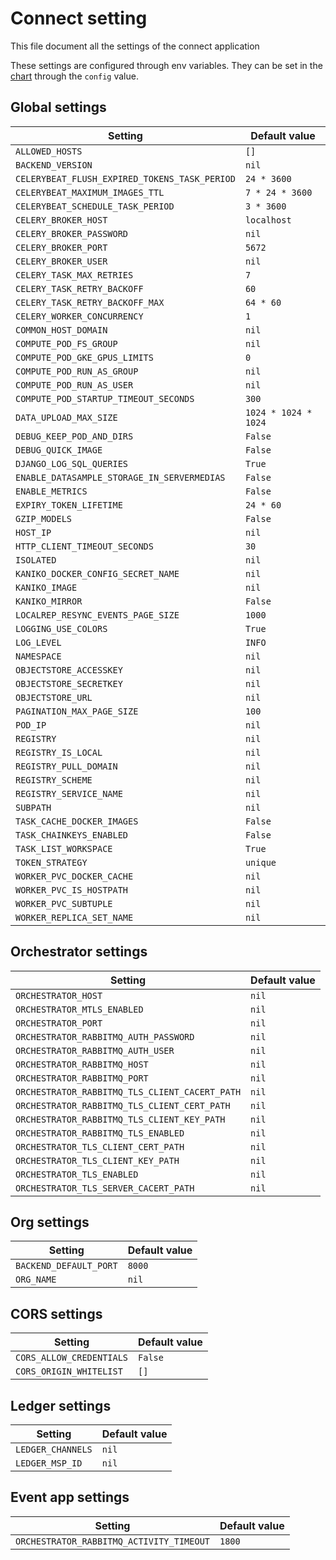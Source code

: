 
<!-- This file is an auto-generated file, please do not edit manually. Instead you can run `make docs` to update it -->
# Connect setting
This file document all the settings of the connect application

These settings are configured through env variables.
They can be set in the [chart](../charts/substra-backend/README) through the `config` value.

## Global settings

| Setting | Default value |
| ---     | ---           |
| `ALLOWED_HOSTS` | `[]` |
| `BACKEND_VERSION` | `nil` |
| `CELERYBEAT_FLUSH_EXPIRED_TOKENS_TASK_PERIOD` | `24 * 3600` |
| `CELERYBEAT_MAXIMUM_IMAGES_TTL` | `7 * 24 * 3600` |
| `CELERYBEAT_SCHEDULE_TASK_PERIOD` | `3 * 3600` |
| `CELERY_BROKER_HOST` | `localhost` |
| `CELERY_BROKER_PASSWORD` | `nil` |
| `CELERY_BROKER_PORT` | `5672` |
| `CELERY_BROKER_USER` | `nil` |
| `CELERY_TASK_MAX_RETRIES` | `7` |
| `CELERY_TASK_RETRY_BACKOFF` | `60` |
| `CELERY_TASK_RETRY_BACKOFF_MAX` | `64 * 60` |
| `CELERY_WORKER_CONCURRENCY` | `1` |
| `COMMON_HOST_DOMAIN` | `nil` |
| `COMPUTE_POD_FS_GROUP` | `nil` |
| `COMPUTE_POD_GKE_GPUS_LIMITS` | `0` |
| `COMPUTE_POD_RUN_AS_GROUP` | `nil` |
| `COMPUTE_POD_RUN_AS_USER` | `nil` |
| `COMPUTE_POD_STARTUP_TIMEOUT_SECONDS` | `300` |
| `DATA_UPLOAD_MAX_SIZE` | `1024 * 1024 * 1024` |
| `DEBUG_KEEP_POD_AND_DIRS` | `False` |
| `DEBUG_QUICK_IMAGE` | `False` |
| `DJANGO_LOG_SQL_QUERIES` | `True` |
| `ENABLE_DATASAMPLE_STORAGE_IN_SERVERMEDIAS` | `False` |
| `ENABLE_METRICS` | `False` |
| `EXPIRY_TOKEN_LIFETIME` | `24 * 60` |
| `GZIP_MODELS` | `False` |
| `HOST_IP` | `nil` |
| `HTTP_CLIENT_TIMEOUT_SECONDS` | `30` |
| `ISOLATED` | `nil` |
| `KANIKO_DOCKER_CONFIG_SECRET_NAME` | `nil` |
| `KANIKO_IMAGE` | `nil` |
| `KANIKO_MIRROR` | `False` |
| `LOCALREP_RESYNC_EVENTS_PAGE_SIZE` | `1000` |
| `LOGGING_USE_COLORS` | `True` |
| `LOG_LEVEL` | `INFO` |
| `NAMESPACE` | `nil` |
| `OBJECTSTORE_ACCESSKEY` | `nil` |
| `OBJECTSTORE_SECRETKEY` | `nil` |
| `OBJECTSTORE_URL` | `nil` |
| `PAGINATION_MAX_PAGE_SIZE` | `100` |
| `POD_IP` | `nil` |
| `REGISTRY` | `nil` |
| `REGISTRY_IS_LOCAL` | `nil` |
| `REGISTRY_PULL_DOMAIN` | `nil` |
| `REGISTRY_SCHEME` | `nil` |
| `REGISTRY_SERVICE_NAME` | `nil` |
| `SUBPATH` | `nil` |
| `TASK_CACHE_DOCKER_IMAGES` | `False` |
| `TASK_CHAINKEYS_ENABLED` | `False` |
| `TASK_LIST_WORKSPACE` | `True` |
| `TOKEN_STRATEGY` | `unique` |
| `WORKER_PVC_DOCKER_CACHE` | `nil` |
| `WORKER_PVC_IS_HOSTPATH` | `nil` |
| `WORKER_PVC_SUBTUPLE` | `nil` |
| `WORKER_REPLICA_SET_NAME` | `nil` |

## Orchestrator settings

| Setting | Default value |
| ---     | ---           |
| `ORCHESTRATOR_HOST` | `nil` |
| `ORCHESTRATOR_MTLS_ENABLED` | `nil` |
| `ORCHESTRATOR_PORT` | `nil` |
| `ORCHESTRATOR_RABBITMQ_AUTH_PASSWORD` | `nil` |
| `ORCHESTRATOR_RABBITMQ_AUTH_USER` | `nil` |
| `ORCHESTRATOR_RABBITMQ_HOST` | `nil` |
| `ORCHESTRATOR_RABBITMQ_PORT` | `nil` |
| `ORCHESTRATOR_RABBITMQ_TLS_CLIENT_CACERT_PATH` | `nil` |
| `ORCHESTRATOR_RABBITMQ_TLS_CLIENT_CERT_PATH` | `nil` |
| `ORCHESTRATOR_RABBITMQ_TLS_CLIENT_KEY_PATH` | `nil` |
| `ORCHESTRATOR_RABBITMQ_TLS_ENABLED` | `nil` |
| `ORCHESTRATOR_TLS_CLIENT_CERT_PATH` | `nil` |
| `ORCHESTRATOR_TLS_CLIENT_KEY_PATH` | `nil` |
| `ORCHESTRATOR_TLS_ENABLED` | `nil` |
| `ORCHESTRATOR_TLS_SERVER_CACERT_PATH` | `nil` |

## Org settings

| Setting | Default value |
| ---     | ---           |
| `BACKEND_DEFAULT_PORT` | `8000` |
| `ORG_NAME` | `nil` |

## CORS settings

| Setting | Default value |
| ---     | ---           |
| `CORS_ALLOW_CREDENTIALS` | `False` |
| `CORS_ORIGIN_WHITELIST` | `[]` |

## Ledger settings

| Setting | Default value |
| ---     | ---           |
| `LEDGER_CHANNELS` | `nil` |
| `LEDGER_MSP_ID` | `nil` |

## Event app settings

| Setting | Default value |
| ---     | ---           |
| `ORCHESTRATOR_RABBITMQ_ACTIVITY_TIMEOUT` | `1800` |
